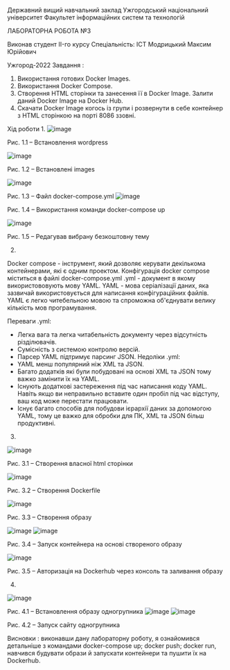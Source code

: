 Державний вищий навчальний заклад
Ужгородський національний університет
Факультет інформаційних систем та технологій



ЛАБОРАТОРНА РОБОТА №3











Виконав студент II-го курсу
Спеціальність: ІСТ 
Модрицький Максим Юрійович






Ужгород-2022
Завдання :
1.	Використання готових Docker Images.
2.	Використання Docker Compose.
3.	Створення HTML сторінки та занесення її в Docker Image. Залити даний Docker Image на Docker Hub.
4.	Скачати Docker Image когось із групи і розвернути в себе контейнер з HTML сторінкою на порті 8086 ззовні.

Хід роботи
1.
 ![image](https://user-images.githubusercontent.com/95691048/199747078-aee8d204-b0b3-40e7-a9ed-51675f62586a.png)

Рис. 1.1 – Встановлення wordpress

 ![image](https://user-images.githubusercontent.com/95691048/199747244-6210817f-153f-465b-9a85-8ad0a7260f63.png)

Рис. 1.2 – Встановлені images
 
 ![image](https://user-images.githubusercontent.com/95691048/199747310-5ce95e4a-24de-4e2a-8b0b-fa60f417e2f2.png)

Рис. 1.3 – Файл docker-compose.yml
![image](https://user-images.githubusercontent.com/95691048/199747339-026ca42a-41d2-4fa8-93af-9b95924d1d00.png)

 
Рис. 1.4 – Використання команди docker-compose up

![image](https://user-images.githubusercontent.com/95691048/199747365-a887f73c-4fd5-4f7c-a856-1cba8dcbc178.png)

 
Рис. 1.5 – Редагував вибрану безкоштовну тему 

2.
Docker compose - інструмент, який дозволяє керувати декількома контейнерами, які є одним проектом. Конфігурація docker compose міститься в файлі docker-compose.yml
.yml - документ в якому використововують мову YAML. YAML - мова серіалізації даних, яка зазвичай використовується для написання конфігураційних файлів. YAML є легко читебельною мовою та спроможна об'єднувати велику кількість мов програмування.

Переваги .yml:
 - Легка вага та легка читабельність документу через відсутність різділювачів.
 - Сумісність з системою контролю версій.
- Парсер YAML підтримує парсинг JSON.
Недоліки .yml:
- YAML менш популярний ніж XML та JSON.
- Багато додатків які були побудовані на основі XML та JSON тому важко замінити їх на YAML.
- Існують додаткові застереження під час написання коду YAML. Навіть якщо ви неправильно вставите один пробіл під час відступу, ваш код може перестати працювати.
- Існує багато способів для побудови ієрархії даних за допомогою YAML, тому це важко для обробки для ПК, XML та JSON більш продуктивні.

3.
 ![image](https://user-images.githubusercontent.com/95691048/199747403-4a0e3d71-c937-4509-9d0d-54cbb3519c13.png)

Рис. 3.1 – Створення власної html сторінки

 ![image](https://user-images.githubusercontent.com/95691048/199747428-ca6c9cbc-fdcd-4293-85ea-b16ca2bac018.png)

Рис. 3.2 – Створення Dockerfile

 ![image](https://user-images.githubusercontent.com/95691048/199747439-ead88fc2-4048-45b0-91da-e23bafe15fae.png)

Рис. 3.3 – Створення образу

![image](https://user-images.githubusercontent.com/95691048/199747462-94074ee9-3461-4a40-8098-4c30bb8f251d.png)
![image](https://user-images.githubusercontent.com/95691048/199747494-357c4edc-3db6-474f-9c7f-913ad6be0228.png)

 
Рис. 3.4 – Запуск контейнера на основі створеного образу

 

![image](https://user-images.githubusercontent.com/95691048/199747515-5df34bfa-3107-47b5-846d-80f3d81ce628.png)

  
Рис. 3.5 – Авторизація на Dockerhub через консоль та заливання образу

4.
 ![image](https://user-images.githubusercontent.com/95691048/199747562-69122731-8720-4a7b-b37f-ae3c1e028dc5.png)

Рис. 4.1 – Встановлення образу одногрупника
![image](https://user-images.githubusercontent.com/95691048/199747590-9e15fd4c-e8cb-48dd-97a7-a6f3cf4da03b.png)
![image](https://user-images.githubusercontent.com/95691048/199747606-6b6a25e1-2370-4820-b800-d0aa9832dc45.png)

 
Рис. 4.2 – Запуск сайту одногрупника

 


Висновки : виконавши дану лабораторну роботу, я ознайомився детальніше з командами docker-compose up; docker push; docker run, навчився будувати образи й запускати контейнери та пушити їх на Dockerhub.




